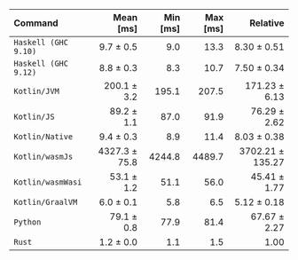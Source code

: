 | Command | Mean [ms] | Min [ms] | Max [ms] | Relative |
|:---|---:|---:|---:|---:|
| `Haskell (GHC 9.10)` | 9.7 ± 0.5 | 9.0 | 13.3 | 8.30 ± 0.51 |
| `Haskell (GHC 9.12)` | 8.8 ± 0.3 | 8.3 | 10.7 | 7.50 ± 0.34 |
| `Kotlin/JVM` | 200.1 ± 3.2 | 195.1 | 207.5 | 171.23 ± 6.13 |
| `Kotlin/JS` | 89.2 ± 1.1 | 87.0 | 91.9 | 76.29 ± 2.62 |
| `Kotlin/Native` | 9.4 ± 0.3 | 8.9 | 11.4 | 8.03 ± 0.38 |
| `Kotlin/wasmJs` | 4327.3 ± 75.8 | 4244.8 | 4489.7 | 3702.21 ± 135.27 |
| `Kotlin/wasmWasi` | 53.1 ± 1.2 | 51.1 | 56.0 | 45.41 ± 1.77 |
| `Kotlin/GraalVM` | 6.0 ± 0.1 | 5.8 | 6.5 | 5.12 ± 0.18 |
| `Python` | 79.1 ± 0.8 | 77.9 | 81.4 | 67.67 ± 2.27 |
| `Rust` | 1.2 ± 0.0 | 1.1 | 1.5 | 1.00 |
